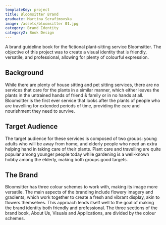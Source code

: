 ```yaml
---
templateKey: project
title: Bloomsitter Brand
graduate: Martina Serafimovska
image: /assets/bloomsitter 01.jpg
category: Brand Identity
category2: Book Design
---
```

A brand guideline book for the fictional plant-sitting service Bloomsitter. The objective of this project was to create a visual identity that is friendly, versatile, and professional, allowing for plenty of colourful expression.

## Background

While there are plenty of house sitting and pet sitting services, there are no services that care for the plants in a similar manner, which either leaves the plants in the untrained hands of friend & family or in no hands at all. Bloomsitter is the first ever service that looks after the plants of people who are travelling for extended periods of time, providing the care and nourishment they need to survive.

## Target Audience

The target audience for these services is composed of two groups: young adults who will be away from home, and elderly people who need an extra helping hand in taking care of their plants. Plant care and travelling are quite popular among younger people today while gardening is a well-known hobby among the elderly, making both groups good targets. 

## The Brand

Bloomsitter has three colour schemes to work with, making its image more versatile. The main aspects of the branding include flowery imagery and gradients, which work together to create a fresh and vibrant display, akin to flowers themselves. This approach lends itself well to the goal of making the brand identity both friendly and professional. The three sections of the brand book, About Us, Visuals and Applications, are divided by the colour schemes.
